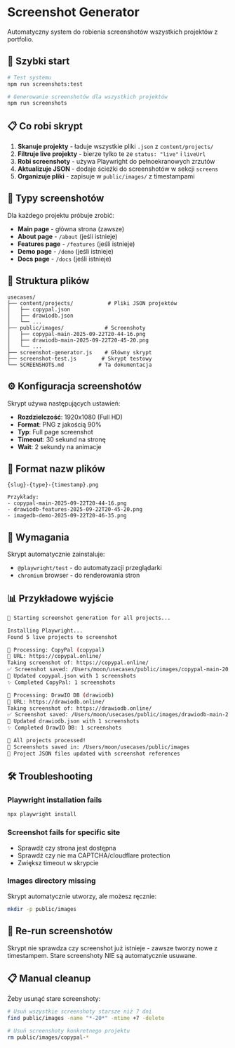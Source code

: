 # Screenshot Generator

Automatyczny system do robienia screenshotów wszystkich projektów z portfolio.

## 🚀 Szybki start

```bash
# Test systemu
npm run screenshots:test

# Generowanie screenshotów dla wszystkich projektów
npm run screenshots
```

## 📋 Co robi skrypt

1. **Skanuje projekty** - ładuje wszystkie pliki `.json` z `content/projects/`
2. **Filtruje live projekty** - bierze tylko te ze `status: "live"` i `liveUrl`
3. **Robi screenshoty** - używa Playwright do pełnoekranowych zrzutów
4. **Aktualizuje JSON** - dodaje ścieżki do screenshotów w sekcji `screens`
5. **Organizuje pliki** - zapisuje w `public/images/` z timestampami

## 📸 Typy screenshotów

Dla każdego projektu próbuje zrobić:

- **Main page** - główna strona (zawsze)
- **About page** - `/about` (jeśli istnieje)
- **Features page** - `/features` (jeśli istnieje)
- **Demo page** - `/demo` (jeśli istnieje)
- **Docs page** - `/docs` (jeśli istnieje)

## 📁 Struktura plików

```
usecases/
├── content/projects/           # Pliki JSON projektów
│   ├── copypal.json
│   ├── drawiodb.json
│   └── ...
├── public/images/             # Screenshoty
│   ├── copypal-main-2025-09-22T20-44-16.png
│   ├── drawiodb-main-2025-09-22T20-45-20.png
│   └── ...
├── screenshot-generator.js    # Główny skrypt
├── screenshot-test.js        # Skrypt testowy
└── SCREENSHOTS.md           # Ta dokumentacja
```

## ⚙️ Konfiguracja screenshotów

Skrypt używa następujących ustawień:

- **Rozdzielczość**: 1920x1080 (Full HD)
- **Format**: PNG z jakością 90%
- **Typ**: Full page screenshot
- **Timeout**: 30 sekund na stronę
- **Wait**: 2 sekundy na animacje

## 📝 Format nazw plików

```
{slug}-{type}-{timestamp}.png

Przykłady:
- copypal-main-2025-09-22T20-44-16.png
- drawiodb-features-2025-09-22T20-45-20.png
- imagedb-demo-2025-09-22T20-46-35.png
```

## 🔧 Wymagania

Skrypt automatycznie zainstaluje:
- `@playwright/test` - do automatyzacji przeglądarki
- `chromium` browser - do renderowania stron

## 📊 Przykładowe wyjście

```bash
🚀 Starting screenshot generation for all projects...

Installing Playwright...
Found 5 live projects to screenshot

📸 Processing: CopyPal (copypal)
🔗 URL: https://copypal.online/
Taking screenshot of: https://copypal.online/
✅ Screenshot saved: /Users/moon/usecases/public/images/copypal-main-2025-09-22T20-44-16.png
📝 Updated copypal.json with 1 screenshots
✨ Completed CopyPal: 1 screenshots

📸 Processing: DrawIO DB (drawiodb)
🔗 URL: https://drawiodb.online/
Taking screenshot of: https://drawiodb.online/
✅ Screenshot saved: /Users/moon/usecases/public/images/drawiodb-main-2025-09-22T20-45-20.png
📝 Updated drawiodb.json with 1 screenshots
✨ Completed DrawIO DB: 1 screenshots

🎉 All projects processed!
📁 Screenshots saved in: /Users/moon/usecases/public/images
📄 Project JSON files updated with screenshot references
```

## 🛠️ Troubleshooting

### Playwright installation fails
```bash
npx playwright install
```

### Screenshot fails for specific site
- Sprawdź czy strona jest dostępna
- Sprawdź czy nie ma CAPTCHA/cloudflare protection
- Zwiększ timeout w skrypcie

### Images directory missing
Skrypt automatycznie utworzy, ale możesz ręcznie:
```bash
mkdir -p public/images
```

## 🔄 Re-run screenshotów

Skrypt nie sprawdza czy screenshot już istnieje - zawsze tworzy nowe z timestampem.
Stare screenshoty NIE są automatycznie usuwane.

## 📋 Manual cleanup

Żeby usunąć stare screenshoty:
```bash
# Usuń wszystkie screenshoty starsze niż 7 dni
find public/images -name "*-20*" -mtime +7 -delete

# Usuń screenshoty konkretnego projektu
rm public/images/copypal-*
```